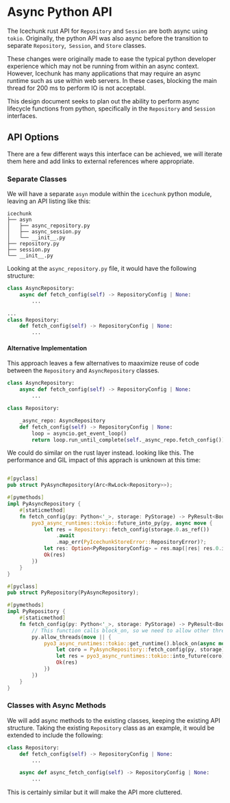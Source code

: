 # Async Python API

The Icechunk rust API for `Repository` and `Session` are both async using `tokio`. Originally, the python API was also async before the transition to separate `Repository`,` Session`, and `Store` classes. 

These changes were originally made to ease the typical python developer experience which may not be running from within an async context. However, Icechunk has many applications that may require an async runtime such as use within web servers. In these cases, blocking the main thread for 200 ms to perform IO is not acceptabl. 

This design document seeks to plan out the ability to perform async lifecycle functions from python, specifically in the `Repository` and `Session` interfaces. 

## API Options

There are a few different ways this interface can be achieved, we will iterate them here and add links to external references where appropriate. 

### Separate Classes

We will have a separate `asyn` module within the `icechunk` python module, leaving an API listing like this: 

```
icechunk
├── asyn
│   ├── async_repository.py
│   ├── async_session.py
│   └── __init__.py
├── repository.py
├── session.py
└── __init__.py
```

Looking at the `async_repository.py` file, it would have the following structure: 

```python
class AsyncRepository:
    async def fetch_config(self) -> RepositoryConfig | None:
        ...

...
class Repository:
    def fetch_config(self) -> RepositoryConfig | None:
        ...
```

#### Alternative Implementation

This approach leaves a few alternatives to maaximize reuse of code between the `Repository` and `AsyncRepository` classes. 

```python
class AsyncRepository:
    async def fetch_config(self) -> RepositoryConfig | None:
        ...

class Repository:

    _async_repo: AsyncRepository
    def fetch_config(self) -> RepositoryConfig | None:
        loop = asyncio.get_event_loop()
        return loop.run_until_complete(self._async_repo.fetch_config())
```

We could do similar on the rust layer instead. looking like this. The performance and GIL impact of this apprach is unknown at this time:

```rust

#[pyclass]
pub struct PyAsyncRepository(Arc<RwLock<Repository>>);

#[pymethods]
impl PyAsyncRepository {
    #[staticmethod]
    fn fetch_config(py: Python<'_>, storage: PyStorage) -> PyResult<Bound<PyAny>> {
        pyo3_async_runtimes::tokio::future_into_py(py, async move {
            let res = Repository::fetch_config(storage.0.as_ref())
                .await
                .map_err(PyIcechunkStoreError::RepositoryError)?;
            let res: Option<PyRepositoryConfig> = res.map(|res| res.0.into());
            Ok(res)
        })
    }
}

#[pyclass]
pub struct PyRepository(PyAsyncRepository);

#[pymethods]
impl PyRepository {
    #[staticmethod]
    fn fetch_config(py: Python<'_>, storage: PyStorage) -> PyResult<Bound<PyAny>> {
        // This function calls block_on, so we need to allow other thread python to make progress
        py.allow_threads(move || {
            pyo3_async_runtimes::tokio::get_runtime().block_on(async move {
                let coro = PyAsyncRepository::fetch_config(py, storage)?;
                let res = pyo3_async_runtimes::tokio::into_future(coro)?.await?
                Ok(res)
            })
        })    
    }
}

```

### Classes with Async Methods

We will add async methods to the existing classes, keeping the existing API structure. Taking the existing `Repository` class as an example, it would be extended to include the following: 

```python
class Repository:
    def fetch_config(self) -> RepositoryConfig | None:
        ...

    async def async_fetch_config(self) -> RepositoryConfig | None:
        ...
```

This is certainly similar but it will make the API more cluttered.